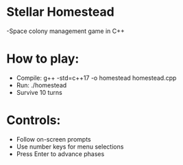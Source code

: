 # Stellar Homestead
-Space colony management game in C++

# How to play:
- Compile: g++ -std=c++17 -o homestead homestead.cpp
- Run: ./homestead
- Survive 10 turns

# Controls:
- Follow on-screen prompts
- Use number keys for menu selections
- Press Enter to advance phases
